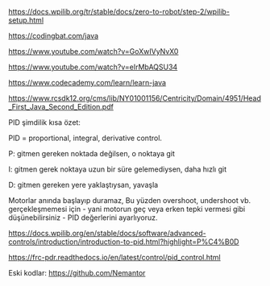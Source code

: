 https://docs.wpilib.org/tr/stable/docs/zero-to-robot/step-2/wpilib-setup.html

https://codingbat.com/java

https://www.youtube.com/watch?v=GoXwIVyNvX0

https://www.youtube.com/watch?v=eIrMbAQSU34

https://www.codecademy.com/learn/learn-java

https://www.rcsdk12.org/cms/lib/NY01001156/Centricity/Domain/4951/Head_First_Java_Second_Edition.pdf


PID şimdilik kısa özet: 

PID = proportional, integral, derivative control.

P: gitmen gereken noktada değilsen, o noktaya git

I: gitmen gerek noktaya uzun bir süre gelemediysen, daha hızlı git

D: gitmen gereken yere yaklaştıysan, yavaşla


Motorlar anında başlayıp duramaz, Bu yüzden overshoot, undershoot vb. gerçekleşmemesi için - yani motorun geç veya erken tepki vermesi gibi düşünebilirsiniz - PID değerlerini ayarlıyoruz. 

https://docs.wpilib.org/en/stable/docs/software/advanced-controls/introduction/introduction-to-pid.html?highlight=P%C4%B0D

https://frc-pdr.readthedocs.io/en/latest/control/pid_control.html

Eski kodlar: https://github.com/Nemantor
